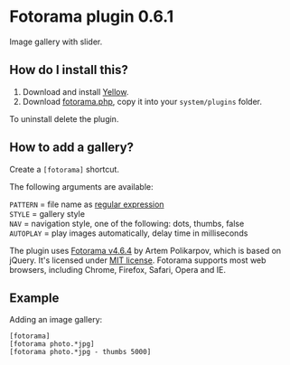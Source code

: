 Fotorama plugin 0.6.1
=====================
Image gallery with slider.

How do I install this?
----------------------
1. Download and install [Yellow](https://github.com/datenstrom/yellow/).  
2. Download [fotorama.php](fotorama.php?raw=true), copy it into your `system/plugins` folder.  

To uninstall delete the plugin.

How to add a gallery?
---------------------
Create a `[fotorama]` shortcut.

The following arguments are available:
  
`PATTERN` = file name as [regular expression](https://en.wikipedia.org/wiki/Regular_expression)  
`STYLE` = gallery style  
`NAV` = navigation style, one of the following: dots, thumbs, false  
`AUTOPLAY` = play images automatically, delay time in milliseconds  

The plugin uses [Fotorama v4.6.4](http://fotorama.io/) by Artem Polikarpov, which is based on jQuery. It's licensed under [MIT license](http://opensource.org/licenses/MIT). Fotorama supports most web browsers, including Chrome, Firefox, Safari, Opera and IE.

Example
-------
Adding an image gallery:

    [fotorama]
    [fotorama photo.*jpg]
    [fotorama photo.*jpg - thumbs 5000]